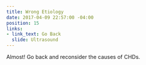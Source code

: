 ```yaml
---
title: Wrong Etiology
date: 2017-04-09 22:57:00 -04:00
position: 15
links:
- link_text: Go Back
  slide: Ultrasound
---
```


Almost! Go back and reconsider the causes of CHDs.